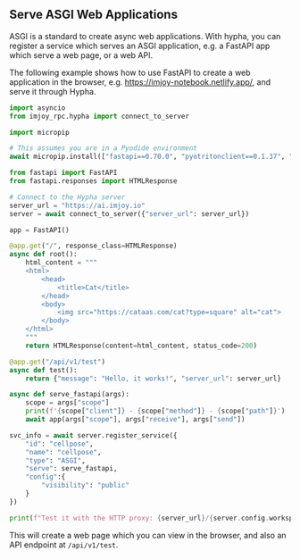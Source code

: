 ## Serve ASGI Web Applications

ASGI is a standard to create async web applications. With hypha, you can register a service which serves an ASGI application, e.g. a FastAPI app which serve a web page, or a web API.

The following example shows how to use FastAPI to create a web application in the browser, e.g. https://imjoy-notebook.netlify.app/, and serve it through Hypha.

```python
import asyncio
from imjoy_rpc.hypha import connect_to_server

import micropip

# This assumes you are in a Pyodide environment
await micropip.install(["fastapi==0.70.0", "pyotritonclient==0.1.37", "numpy", "imageio", "Pillow", "matplotlib"])

from fastapi import FastAPI
from fastapi.responses import HTMLResponse

# Connect to the Hypha server
server_url = "https://ai.imjoy.io"
server = await connect_to_server({"server_url": server_url})

app = FastAPI()

@app.get("/", response_class=HTMLResponse)
async def root():
    html_content = """
    <html>
        <head>
            <title>Cat</title>
        </head>
        <body>
            <img src="https://cataas.com/cat?type=square" alt="cat">
        </body>
    </html>
    """
    return HTMLResponse(content=html_content, status_code=200)

@app.get("/api/v1/test")
async def test():
    return {"message": "Hello, it works!", "server_url": server_url}

async def serve_fastapi(args):
    scope = args["scope"]
    print(f'{scope["client"]} - {scope["method"]} - {scope["path"]}')
    await app(args["scope"], args["receive"], args["send"])

svc_info = await server.register_service({
    "id": "cellpose",
    "name": "cellpose",
    "type": "ASGI",
    "serve": serve_fastapi,
    "config":{
        "visibility": "public"
    }
})

print(f"Test it with the HTTP proxy: {server_url}/{server.config.workspace}/apps/{svc_info['id'].split(':')[1]}")
```

This will create a web page which you can view in the browser, and also an API endpoint at `/api/v1/test`.
